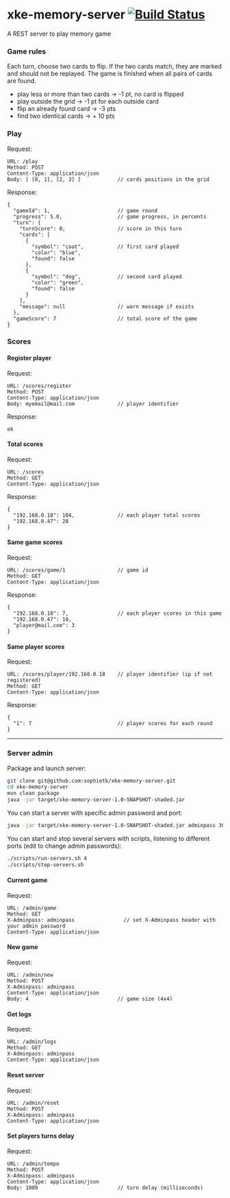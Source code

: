 xke-memory-server [![Build Status](https://drone.io/github.com/sophietk/xke-memory-server/status.png)](https://drone.io/github.com/sophietk/xke-memory-server/latest)
=================

A REST server to play memory game

### Game rules

Each turn, choose two cards to flip. If the two cards match, they are marked and should not be replayed. The game is finished when all pairs of cards are found.

- play less or more than two cards -> -1 pt, no card is flipped
- play outside the grid -> -1 pt for each outside card
- flip an already found card -> -3 pts
- find two identical cards -> + 10 pts

### Play

Request:
```
URL: /play
Method: POST
Content-Type: application/json
Body: [ [0, 1], [2, 3] ]            // cards positions in the grid
```

Response:
```
{
  "gameId": 1,                      // game round
  "progress": 5.0,                  // game progress, in percents
  "turn": {
    "turnScore": 0,                 // score in this turn
    "cards": [
      {
        "symbol": "coat",           // first card played
        "color": "blue",
        "found": false
      },
      {
        "symbol": "dog",            // second card played
        "color": "green",
        "found": false
      }
    ],
    "message": null                 // warn message if exists
  },
  "gameScore": 7                    // total score of the game
}
```

### Scores

#### Register player

Request:
```
URL: /scores/register
Method: POST
Content-Type: application/json
Body: myemail@mail.com              // player identifier
```

Response:
```
ok
```

#### Total scores

Request:
```
URL: /scores
Method: GET
Content-Type: application/json
```

Response:
```
{
  "192.168.0.18": 104,              // each player total scores
  "192.168.0.47": 28
}
```

#### Same game scores

Request:
```
URL: /scores/game/1                 // game id
Method: GET
Content-Type: application/json
```

Response:
```
{
  "192.168.0.18": 7,                // each player scores in this game
  "192.168.0.47": 10,
  "player@mail.com": 3
}
```

#### Same player scores

Request:
```
URL: /scores/player/192.168.0.18    // player identifier (ip if not registered)
Method: GET
Content-Type: application/json
```

Response:
```
{
  "1": 7                            // player scores for each round
}
```

---

### Server admin

Package and launch server:
```bash
git clone git@github.com:sophietk/xke-memory-server.git
cd xke-memory-server
mvn clean package
java -jar target/xke-memory-server-1.0-SNAPSHOT-shaded.jar
```

You can start a server with specific admin password and port:
```bash
java -jar target/xke-memory-server-1.0-SNAPSHOT-shaded.jar adminpass 3000
```

You can start and stop several servers with scripts, listening to different ports (edit to change admin passwords):
```bash
./scripts/run-servers.sh 4
./scripts/stop-servers.sh
```

#### Current game

Request:
```
URL: /admin/game
Method: GET
X-Adminpass: adminpass                // set X-Adminpass header with your admin password
Content-Type: application/json
```

#### New game

Request:
```
URL: /admin/new
Method: POST
X-Adminpass: adminpass
Content-Type: application/json
Body: 4                             // game size (4x4)
```

#### Get logs

Request:
```
URL: /admin/logs
Method: GET
X-Adminpass: adminpass
Content-Type: application/json
```

#### Reset server

Request:
```
URL: /admin/reset
Method: POST
X-Adminpass: adminpass
Content-Type: application/json
```

#### Set players turns delay

Request:
```
URL: /admin/tempo
Method: POST
X-Adminpass: adminpass
Content-Type: application/json
Body: 1000                          // turn delay (milliseconds)
```
